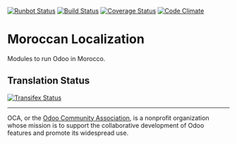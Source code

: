 [![Runbot Status](https://runbot.odoo-community.org/runbot/badge/flat/215/10.0.svg)](https://runbot.odoo-community.org/runbot/repo/github-com-oca-l10n-morocco-215)
[![Build Status](https://travis-ci.org/OCA/l10n-morocco.svg?branch=10.0)](https://travis-ci.org/OCA/l10n-morocco)
[![Coverage Status](https://coveralls.io/repos/OCA/l10n-morocco/badge.svg?branch=10.0&service=github)](https://coveralls.io/github/OCA/l10n-morocco?branch=10.0)
[![Code Climate](https://codeclimate.com/github/OCA/l10n-morocco/badges/gpa.svg)](https://codeclimate.com/github/OCA/l10n-morocco)

# Moroccan Localization 

Modules to run Odoo in Morocco.

[//]: # (addons)
[//]: # (end addons)

Translation Status
------------------
[![Transifex Status](https://www.transifex.com/projects/p/OCA-l10n-morocco-10-0/chart/image_png)](https://www.transifex.com/projects/p/OCA-l10n-morocco-10-0)

----

OCA, or the [Odoo Community Association](http://odoo-community.org/), is a nonprofit organization whose
mission is to support the collaborative development of Odoo features and
promote its widespread use.
